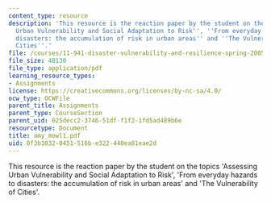 ```yaml
---
content_type: resource
description: 'This resource is the reaction paper by the student on the topics ''Assessing
  Urban Vulnerability and Social Adaptation to Risk'', ''From everyday hazards to
  disasters: the accumulation of risk in urban areas'' and ''The Vulnerability of
  Cities''.'
file: /courses/11-941-disaster-vulnerability-and-resilience-spring-2005/0f3b10320451516be322440ea81eae2d_amy_mowl1.pdf
file_size: 48130
file_type: application/pdf
learning_resource_types:
- Assignments
license: https://creativecommons.org/licenses/by-nc-sa/4.0/
ocw_type: OCWFile
parent_title: Assignments
parent_type: CourseSection
parent_uid: 025decc2-3746-51df-f1f2-1fd5ad489b6e
resourcetype: Document
title: amy_mowl1.pdf
uid: 0f3b1032-0451-516b-e322-440ea81eae2d
---
```

This resource is the reaction paper by the student on the topics 'Assessing Urban Vulnerability and Social Adaptation to Risk', 'From everyday hazards to disasters: the accumulation of risk in urban areas' and 'The Vulnerability of Cities'.